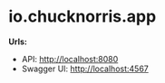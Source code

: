 # io.chucknorris.app

**Urls:**

- API: [http://localhost:8080](http://localhost:8080)
- Swagger UI: [http://localhost:4567](http://localhost:4567)
